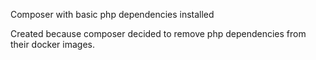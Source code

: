 Composer with basic php dependencies installed

Created because composer decided to remove php dependencies from their docker images.
